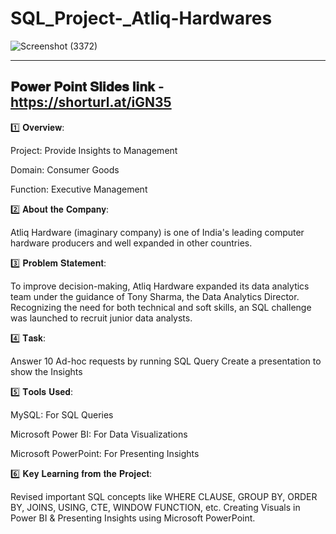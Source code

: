 # SQL_Project-_Atliq-Hardwares

![Screenshot (3372)](https://github.com/Inderpanda/SQL_Project_1--Consumer_Goods_Ad-Hoc_requests/assets/138003751/9e6485b9-884f-4f43-be4d-be3721826428)

---------------------------------------------------
𝐏𝐨𝐰𝐞𝐫 𝐏𝐨𝐢𝐧𝐭 𝐒𝐥𝐢𝐝𝐞𝐬 𝐥𝐢𝐧𝐤 - https://shorturl.at/iGN35
----------------------------------------------------


1️⃣ 𝐎𝐯𝐞𝐫𝐯𝐢𝐞𝐰:

Project: Provide Insights to Management 

Domain: Consumer Goods

Function: Executive Management

 
2️⃣ 𝐀𝐛𝐨𝐮𝐭 𝐭𝐡𝐞 𝐂𝐨𝐦𝐩𝐚𝐧𝐲:

Atliq Hardware (imaginary company) is one of India's leading computer hardware producers and well expanded in other countries.

 
3️⃣ 𝐏𝐫𝐨𝐛𝐥𝐞𝐦 𝐒𝐭𝐚𝐭𝐞𝐦𝐞𝐧𝐭:


To improve decision-making, Atliq Hardware expanded its data analytics team under the guidance of Tony Sharma, the Data Analytics Director. Recognizing the need for both technical and soft skills, an SQL challenge was launched to recruit junior data analysts. 
 
4️⃣ 𝐓𝐚𝐬𝐤:


Answer 10 Ad-hoc requests by running SQL Query
Create a presentation to show the Insights

5️⃣ 𝐓𝐨𝐨𝐥𝐬 𝐔𝐬𝐞𝐝:


MySQL: For SQL Queries


Microsoft Power BI: For Data Visualizations


Microsoft PowerPoint: For Presenting Insights


 
6️⃣ 𝐊𝐞𝐲 𝐋𝐞𝐚𝐫𝐧𝐢𝐧𝐠 𝐟𝐫𝐨𝐦 𝐭𝐡𝐞 𝐏𝐫𝐨𝐣𝐞𝐜𝐭:


Revised important SQL concepts like WHERE CLAUSE, GROUP BY, ORDER BY, JOINS, USING, CTE, WINDOW FUNCTION, etc.
Creating Visuals in Power BI & Presenting Insights using Microsoft PowerPoint.
